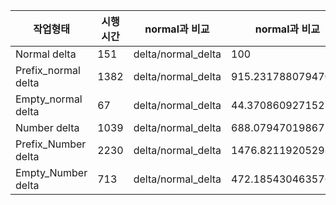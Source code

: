 | 작업형태 | 시행시간 | normal과 비교 |  normal과 비교 | Latency고려 noraml과 비교 | Latency고려 noraml과 비교 |
|-------|-------|-------|-------|-------|-------|
| Normal delta | 151 |delta/normal_delta | 100 |work/normal_work | 100 |
| Prefix_normal delta | 1382 |delta/normal_delta | 915.2317880794701 |work/normal_work | 100.0123098141218 |
| Empty_normal delta | 67 |delta/normal_delta | 44.370860927152314 |work/normal_work | 99.9991600126838 |
| Number delta | 1039 |delta/normal_delta | 688.0794701986755 |work/normal_work | 100.00887986591403 |
| Prefix_Number delta | 2230 |delta/normal_delta | 1476.82119205298 |work/normal_work | 100.02078968607574 |
| Empty_Number delta | 713 |delta/normal_delta | 472.18543046357615 |work/normal_work | 100.00561991513928 |
